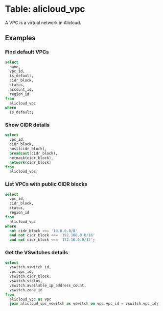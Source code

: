 # Table: alicloud_vpc

A VPC is a virtual network in Alicloud.

## Examples

### Find default VPCs

```sql
select
  name,
  vpc_id,
  is_default,
  cidr_block,
  status,
  account_id,
  region_id
from
  alicloud_vpc
where
  is_default;
```

### Show CIDR details

```sql
select
  vpc_id,
  cidr_block,
  host(cidr_block),
  broadcast(cidr_block),
  netmask(cidr_block),
  network(cidr_block)
from
  alicloud_vpc;
```

### List VPCs with public CIDR blocks

```sql
select
  vpc_id,
  cidr_block,
  status,
  region_id
from
  alicloud_vpc
where
  not cidr_block <<= '10.0.0.0/8'
  and not cidr_block <<= '192.168.0.0/16'
  and not cidr_block <<= '172.16.0.0/12';
```

### Get the VSwitches details

```sql
select
  vswitch.vswitch_id,
  vpc.vpc_id,
  vswitch.cidr_block,
  vswitch.status,
  vswitch.available_ip_address_count,
  vswitch.zone_id
from
  alicloud_vpc as vpc
  join alicloud_vpc_vswitch as vswitch on vpc.vpc_id = vswitch.vpc_id;
```
